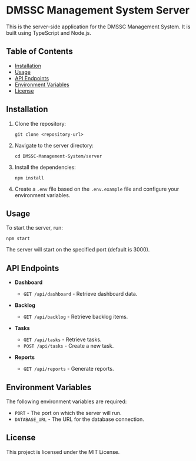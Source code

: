 # DMSSC Management System Server

This is the server-side application for the DMSSC Management System. It is built using TypeScript and Node.js.

## Table of Contents

- [Installation](#installation)
- [Usage](#usage)
- [API Endpoints](#api-endpoints)
- [Environment Variables](#environment-variables)
- [License](#license)

## Installation

1. Clone the repository:
   ```
   git clone <repository-url>
   ```

2. Navigate to the server directory:
   ```
   cd DMSSC-Management-System/server
   ```

3. Install the dependencies:
   ```
   npm install
   ```

4. Create a `.env` file based on the `.env.example` file and configure your environment variables.

## Usage

To start the server, run:
```
npm start
```

The server will start on the specified port (default is 3000).

## API Endpoints

- **Dashboard**
  - `GET /api/dashboard` - Retrieve dashboard data.

- **Backlog**
  - `GET /api/backlog` - Retrieve backlog items.

- **Tasks**
  - `GET /api/tasks` - Retrieve tasks.
  - `POST /api/tasks` - Create a new task.

- **Reports**
  - `GET /api/reports` - Generate reports.

## Environment Variables

The following environment variables are required:

- `PORT` - The port on which the server will run.
- `DATABASE_URL` - The URL for the database connection.

## License

This project is licensed under the MIT License.
